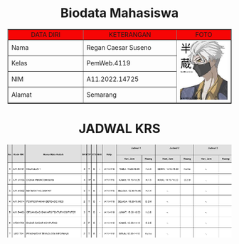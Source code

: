 <!DOCTYPE html>
<html lang="en">
<head>
    
</head>
<body>
    <h1 align="center">Biodata Mahasiswa</h1>
    <table border="1" cellspacing="0" cellpadding="5" align="center" width="800">
        <tr align="center" bgcolor="#f70505">
            <td width="300">DATA DIRI</td>
            <td width="300">KETERANGAN</td>
            <td width="200">FOTO</td>
        </tr>
        <tr>
            <td>Nama</td>
            <td>Regan Caesar Suseno</td>
            <td rowspan="4"><img src="hanzo.jpg" width="200"></td>
        </tr>
        <tr>
            <td>Kelas</td>
            <td>PemWeb.4119</td>
        </tr>
        <tr>
            <td>NIM</td>
            <td>A11.2022.14725</td>
        </tr>
        <tr>
            <td>Alamat</td>
            <td>Semarang</td>
        </tr>
    </table>
    <h1 align="center">JADWAL KRS</h1>
    <tr>
        <td rowspan="50%"><img src="krs.jpg" width="800" length="1200"></td>
    </tr>
</body>
</html>

